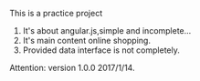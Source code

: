 This is a practice project
1. It's about angular.js,simple and incomplete...
2. It's main content online shopping.
3. Provided data interface is not completely.

Attention:
version 1.0.0
2017/1/14.
